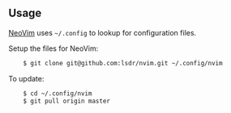 ## Usage
[NeoVim](https://neovim.io/) uses `~/.config` to lookup for configuration files.

Setup the files for NeoVim:
```sh
    $ git clone git@github.com:lsdr/nvim.git ~/.config/nvim
```

To update:
```sh
    $ cd ~/.config/nvim
    $ git pull origin master
```
